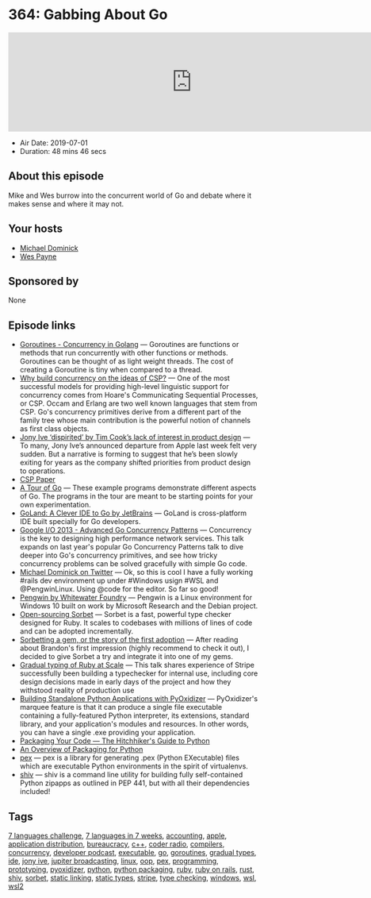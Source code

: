 # 364: Gabbing About Go

<iframe src="https://player.fireside.fm/v2/MLf2ZzhC+RdApctgF?theme=dark" width="740" height="200" frameborder="0" scrolling="no"></iframe>

* Air Date: 2019-07-01
* Duration: 48 mins 46 secs

## About this episode

Mike and Wes burrow into the concurrent world of Go and debate where it makes sense and where it may not.

## Your hosts
* [Michael Dominick](https://coder.show/hosts/michael)
* [Wes Payne](https://coder.show/hosts/wespayne)

## Sponsored by

None



## Episode links

  * [Goroutines - Concurrency in Golang](https://golangbot.com/goroutines/ "Goroutines - Concurrency in Golang") — Goroutines are functions or methods that run concurrently with other functions or methods. Goroutines can be thought of as light weight threads. The cost of creating a Goroutine is tiny when compared to a thread. 
  * [Why build concurrency on the ideas of CSP?](https://golang.org/doc/faq#csp "Why build concurrency on the ideas of CSP?") — One of the most successful models for providing high-level linguistic support for concurrency comes from Hoare's Communicating Sequential Processes, or CSP. Occam and Erlang are two well known languages that stem from CSP. Go's concurrency primitives derive from a different part of the family tree whose main contribution is the powerful notion of channels as first class objects.
  * [Jony Ive ‘dispirited’ by Tim Cook’s lack of interest in product design](https://www.theverge.com/2019/7/1/20676755/jony-ive-exit-tim-cook-disinterest-in-product "Jony Ive ‘dispirited’ by Tim Cook’s lack of interest in product design") — To many, Jony Ive’s announced departure from Apple last week felt very sudden. But a narrative is forming to suggest that he’s been slowly exiting for years as the company shifted priorities from product design to operations.
  * [CSP Paper](https://www.cs.cmu.edu/~crary/819-f09/Hoare78.pdf "CSP Paper")
  * [A Tour of Go](https://tour.golang.org/welcome/1 "A Tour of Go") — These example programs demonstrate different aspects of Go. The programs in the tour are meant to be starting points for your own experimentation. 
  * [GoLand: A Clever IDE to Go by JetBrains](https://www.jetbrains.com/go/ "GoLand: A Clever IDE to Go by JetBrains") — GoLand is cross-platform IDE built specially for Go developers.
  * [Google I/O 2013 - Advanced Go Concurrency Patterns](https://www.youtube.com/watch?v=QDDwwePbDtw&feature=youtu.be "Google I/O 2013 - Advanced Go Concurrency Patterns") — Concurrency is the key to designing high performance network services. This talk expands on last year's popular Go Concurrency Patterns talk to dive deeper into Go's concurrency primitives, and see how tricky concurrency problems can be solved gracefully with simple Go code.
  * [Michael Dominick on Twitter](https://twitter.com/dominucco/status/1145405694839021571 "Michael Dominick on Twitter") — Ok, so this is cool I have a fully working #rails dev environment up under #Windows usign #WSL and @PengwinLinux. Using @code for the editor. So far so good!
  * [Pengwin by Whitewater Foundry](https://www.pengwin.dev/ "Pengwin by Whitewater Foundry") — Pengwin is a Linux environment for Windows 10 built on work by Microsoft Research and the Debian project.
  * [Open-sourcing Sorbet](https://sorbet.org/blog/2019/06/20/open-sourcing-sorbet "Open-sourcing Sorbet") — Sorbet is a fast, powerful type checker designed for Ruby. It scales to codebases with millions of lines of code and can be adopted incrementally.
  * [Sorbetting a gem, or the story of the first adoption](https://dev.to/evilmartians/sorbetting-a-gem-or-the-story-of-the-first-adoption-3j3p "Sorbetting a gem, or the story of the first adoption") — After reading about Brandon's first impression (highly recommend to check it out), I decided to give Sorbet a try and integrate it into one of my gems.
  * [ Gradual typing of Ruby at Scale](https://www.youtube.com/watch?v=uFFJyp8vXQI " Gradual typing of Ruby at Scale") — This talk shares experience of Stripe successfully been building a typechecker for internal use, including core design decisions made in early days of the project and how they withstood reality of production use 
  * [Building Standalone Python Applications with PyOxidizer](https://gregoryszorc.com/blog/2019/06/24/building-standalone-python-applications-with-pyoxidizer/ "Building Standalone Python Applications with PyOxidizer") — PyOxidizer's marquee feature is that it can produce a single file executable containing a fully-featured Python interpreter, its extensions, standard library, and your application's modules and resources. In other words, you can have a single .exe providing your application. 
  * [Packaging Your Code — The Hitchhiker's Guide to Python](https://docs.python-guide.org/shipping/packaging/ "Packaging Your Code — The Hitchhiker's Guide to Python")
  * [An Overview of Packaging for Python](https://packaging.python.org/overview/#depending-on-a-pre-installed-python "An Overview of Packaging for Python")
  * [pex](https://github.com/pantsbuild/pex "pex") — pex is a library for generating .pex (Python EXecutable) files which are executable Python environments in the spirit of virtualenvs.
  * [shiv](https://github.com/linkedin/shiv#shiv "shiv") — shiv is a command line utility for building fully self-contained Python zipapps as outlined in PEP 441, but with all their dependencies included! 



## Tags

[7 languages challenge](https://coder.show/tags/7%20languages%20challenge), [7 languages in 7 weeks](https://coder.show/tags/7%20languages%20in%207%20weeks), [accounting](https://coder.show/tags/accounting), [apple](https://coder.show/tags/apple), [application distribution](https://coder.show/tags/application%20distribution), [bureaucracy](https://coder.show/tags/bureaucracy), [c++](https://coder.show/tags/c++), [coder radio](https://coder.show/tags/coder%20radio), [compilers](https://coder.show/tags/compilers), [concurrency](https://coder.show/tags/concurrency), [developer podcast](https://coder.show/tags/developer%20podcast), [executable](https://coder.show/tags/executable), [go](https://coder.show/tags/go), [goroutines](https://coder.show/tags/goroutines), [gradual types](https://coder.show/tags/gradual%20types), [ide](https://coder.show/tags/ide), [jony ive](https://coder.show/tags/jony%20ive), [jupiter broadcasting](https://coder.show/tags/jupiter%20broadcasting), [linux](https://coder.show/tags/linux), [oop](https://coder.show/tags/oop), [pex](https://coder.show/tags/pex), [programming](https://coder.show/tags/programming), [prototyping](https://coder.show/tags/prototyping), [pyoxidizer](https://coder.show/tags/pyoxidizer), [python](https://coder.show/tags/python), [python packaging](https://coder.show/tags/python%20packaging), [ruby](https://coder.show/tags/ruby), [ruby on rails](https://coder.show/tags/ruby%20on%20rails), [rust](https://coder.show/tags/rust), [shiv](https://coder.show/tags/shiv), [sorbet](https://coder.show/tags/sorbet), [static linking](https://coder.show/tags/static%20linking), [static types](https://coder.show/tags/static%20types), [stripe](https://coder.show/tags/stripe), [type checking](https://coder.show/tags/type%20checking), [windows](https://coder.show/tags/windows), [wsl](https://coder.show/tags/wsl), [wsl2](https://coder.show/tags/wsl2)